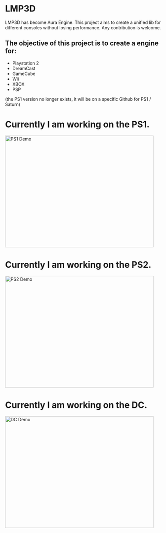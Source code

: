 # LMP3D
LMP3D has become Aura Engine.
This project aims to create a unified lib for different consoles without losing performance.
Any contribution is welcome.

## The objective of this project is to create a engine for:
- Playstation 2
- DreamCast
- GameCube
- Wii
- XBOX
- PSP

(the PS1 version no longer exists, it will be on a specific Github for PS1 / Saturn)

# Currently I am working on the PS1.
<img src="sc2.png?raw=true" alt="PS1 Demo" width="480" height="360">

# Currently I am working on the PS2.
<img src="sc.jpg?raw=true" alt="PS2 Demo" width="480" height="360">

# Currently I am working on the DC.
<img src="sc3.png?raw=true" alt="DC Demo" width="480" height="360">





